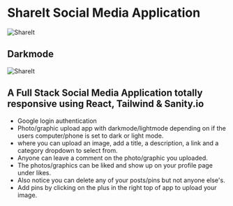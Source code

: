 # ShareIt Social Media Application
![ShareIt](https://expertdesign.cc/share-it/screenshot.jpg)
## Darkmode
![ShareIt](https://expertdesign.cc/share-it/screenshot-darkmode.jpg)

## A Full Stack Social Media Application totally responsive using React, Tailwind & Sanity.io

- Google login authentication
- Photo/graphic upload app with darkmode/lightmode depending on if the users computer/phone is set to dark or light mode.
- where you can upload an image, add a title, a description, a link and a category dropdown to select from.
- Anyone can leave a comment on the photo/graphic you uploaded. 
- The photos/graphics can be liked and show up on your profile page under likes. 
- Also notice you can delete any of your posts/pins but not anyone else's. 
- Add pins by clicking on the plus in the right top of app to upload your image.
